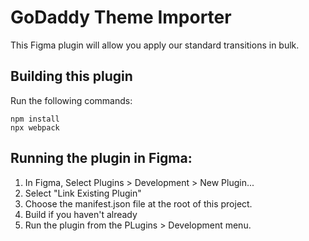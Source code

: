 # GoDaddy Theme Importer

This Figma plugin will allow you apply our standard transitions in bulk.

## Building this plugin

Run the following commands:

```(bash)
npm install
npx webpack
```

## Running the plugin in Figma:

1. In Figma, Select Plugins > Development > New Plugin...
2. Select "Link Existing Plugin"
3. Choose the manifest.json file at the root of this project.
4. Build if you haven't already
5. Run the plugin from the PLugins > Development menu.

